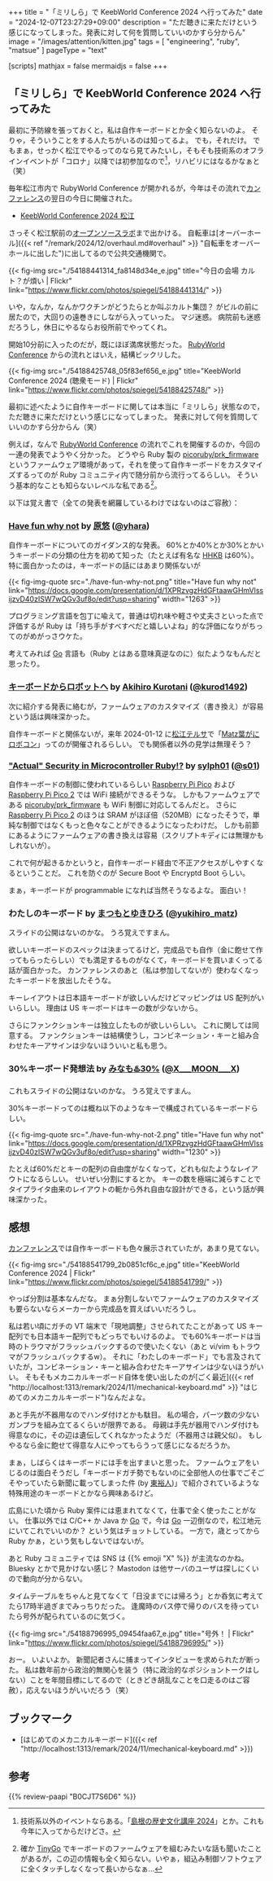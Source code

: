 +++
title = "「ミリしら」で KeebWorld Conference 2024 へ行ってみた"
date =  "2024-12-07T23:27:29+09:00"
description = "ただ聴きに来ただけという感じになってしまった。発表に対して何を質問していいのかすら分からん"
image = "/images/attention/kitten.jpg"
tags = [ "engineering", "ruby", "matsue" ]
pageType = "text"

[scripts]
  mathjax = false
  mermaidjs = false
+++

## 「ミリしら」で KeebWorld Conference 2024 へ行ってみた

最初に予防線を張っておくと，私は自作キーボードとか全く知らないのよ。
そりゃ，そういうことをする人たちがいるのは知ってるよ。
でも，それだけ。
でもまぁ，せっかく松江でやるってのなら見てみたいし，そもそも技術系のオフラインイベントが「コロナ」以降では初参加なので[^e1]，リハビリにはなるかなぁと（笑）

[^e1]: 技術系以外のイベントならある。「[島根の歴史文化講座 2024]」とか。これも今年に入ってからだけどさ。

毎年松江市内で RubyWorld Conference が開かれるが，今年はその流れで[カンファレンス][RubyWorld Conference 2024]の翌日の今日に開催された。

- [KeebWorld Conference 2024 松江](https://keebkaigi.org/2024/)

さっそく松江駅前の[オープンソースラボ](https://team-place.com/space/494 "松江オープンソースラボ | TeamPlace - 「人でつながる」ワークプレイスプラットフォーム")まで出かける。
自転車は[オーバーホール]({{< ref "/remark/2024/12/overhaul.md#overhaul" >}} "自転車をオーバーホールに出した")に出してるので公共交通機関で。

{{< fig-img src="./54188441314_fa8148d34e_e.jpg" title="今日の会場 カルト？が煩い | Flickr" link="https://www.flickr.com/photos/spiegel/54188441314/" >}}

いや，なんか，なんかワクチンがどうたらとか叫ぶカルト集団？ がビルの前に居たので，大回りの遠巻きにしながら入っていった。
マジ迷惑。
病院前も迷惑だろうし，休日にやるならお役所前でやってくれ。

開始10分前に入ったのだが，既にほぼ満席状態だった。
[RubyWorld Conference][RubyWorld Conference 2024] からの流れとはいえ，結構ビックリした。

{{< fig-img src="./54188425748_05f83ef656_e.jpg" title="KeebWorld Conference 2024 (聴衆モード) | Flickr" link="https://www.flickr.com/photos/spiegel/54188425748/" >}}

最初に述べたように自作キーボードに関しては本当に「ミリしら」状態なので，ただ聴きに来ただけという感じになってしまった。
発表に対して何を質問していいのかすら分からん（笑）

例えば，なんで [RubyWorld Conference][RubyWorld Conference 2024] の流れでこれを開催するのか，今回の一連の発表でようやく分かった。
どうやら Ruby 製の [picoruby/prk_firmware] というファームウェア環境があって，それを使って自作キーボードをカスタマイズするってのが Ruby コミュニティ内で随分前から流行ってるらしい。
そういう基本的なことも知らないレベルな私である[^gb1]。

[^gb1]: 確か [TinyGo] でキーボードのファームウェアを組むみたいな話も聞いたことがあるが，この辺の情報も全く知らない。いやぁ，組込み制御ソフトウェアに全くタッチしなくなって長いからなぁ...

以下は覚え書で（全ての発表を網羅しているわけではないのはご容赦）：

### [Have fun why not](https://docs.google.com/presentation/d/1XPRzvgzHdGFtaawGHmVlssijzvD40zISW7wQGv3uf8o/edit?usp=sharing) by [原悠](https://yhara.jp/) ([@yhara](https://x.com/yhara))

自作キーボードについてのガイダンス的な発表。
60%とか40%とか30%とかいうキーボードの分類の仕方を初めて知った（たとえば有名な [HHKB](https://happyhackingkb.com/ "Happy Hacking Keyboard Microsite | PFU") は60%）。
特に面白かったのは，キーボードの話にはあまり関係ないが

{{< fig-img-quote src="./have-fun-why-not.png" title="Have fun why not" link="https://docs.google.com/presentation/d/1XPRzvgzHdGFtaawGHmVlssijzvD40zISW7wQGv3uf8o/edit?usp=sharing" width="1263" >}}

プログラミング言語を包丁に喩えて，普通は切れ味や軽さや丈夫さといった点で評価するが Ruby は「持ち手がすべすべだと嬉しいよね」的な評価になりがちってのがめがっさウケた。

考えてみれば [Go] 言語も（Ruby とはある意味真逆なのに）似たようなもんだと思ったり。

### [キーボードからロボットへ](https://github.com/kurod1492/keebworldconf-2024/blob/main/slide.md) by [Akihiro Kurotani](https://qiita.com/kurod1492) ([@kurod1492](https://x.com/kurod1492))

次に紹介する発表に絡むが，ファームウェアのカスタマイズ（書き換え）が容易という話は興味深かった。

自作キーボードと関係ないが，来年 2024-01-12 に[松江テルサ]で「[Matz葉がにロボコン](https://www.shimane-oss.org/kani-robo/ "Matz葉がにロボコン|かにロボ連盟 ご当地こども向けプログラミングコンテスト")」ってのが開催されるらしい。
でも関係者以外の見学は無理そう？

### ["Actual" Security in Microcontroller Ruby!?](https://speakerdeck.com/sylph01/actual-security-in-microcontroller-ruby) by [sylph01](https://s01.ninja/) ([@s01](https://x.com/s01))

自作キーボードの制御に使われているらしい [Raspberry Pi Pico] および [Raspberry Pi Pico 2] では WiFi 接続ができるそうな。
しかもファームウェアである [picoruby/prk_firmware] も WiFi 制御に対応してるんだと。
さらに [Raspberry Pi Pico 2] のほうは SRAM がほぼ倍（520MB）になったそうで，単純な制御ではなくもっと色々なことができるようになったわけだ。
しかも前節にあるようにファームウェアの書き換えは容易（スクリプトキディには無理かもしれないが）。

これで何が起きるかというと，自作キーボード経由で不正アクセスがしやすくなるということだ。
これを防ぐのが Secure Boot や Encryptd Boot らしい。

まぁ，キーボードが programmable になれば当然そうなるよな。
面白い！

### わたしのキーボード by [まつもとゆきひろ](https://matz.rubyist.net/) ([@yukihiro_matz](https://x.com/yukihiro_matz))

スライドの公開はないのかな。
うろ覚えですまん。

欲しいキーボードのスペックは決まってるけど，完成品でも自作（金に飽せて作ってもらったらしい）でも満足するものがなくて，キーボードを買いまくってる話が面白かった。
カンファレンスのあと（私は参加してないが）使わなくなったキーボードを放出したそうな。

キーレイアウトは日本語キーボードが欲しいんだけどマッピングは US 配列がいいらしい。
理由は US キーボードはキーの数が少ないから。

さらにファンクションキーは独立したものが欲しいらしい。
これに関しては同意する。
ファンクションキーは結構使うし，コンビネーション・キーと組み合わせたキーアサインは少ないほういいと私も思う。

### 30%キーボード発想法 by [みなも♨️30%](https://scrapbox.io/self-made-kbds-ja/minamo) ([@X___MOON___X](https://x.com/X___MOON___X))

これもスライドの公開はないのかな。
うろ覚えですまん。

30%キーボードってのは概ね以下のようなキーで構成されているキーボードらしい。

{{< fig-img-quote src="./have-fun-why-not-2.png" title="Have fun why not" link="https://docs.google.com/presentation/d/1XPRzvgzHdGFtaawGHmVlssijzvD40zISW7wQGv3uf8o/edit?usp=sharing" width="1230" >}}

たとえば60%だとキーの配列の自由度がなくなって，どれも似たようなレイアウトになるらしい。
せいぜい分割にするとか。
キーの数を極端に減らすことでタイプライタ由来のレイアウトの軛から外れ自由な設計ができる，という話が興味深かった。

## 感想

[カンファレンス][KeebWorld Conference 2024]では自作キーボードも色々展示されていたが，あまり見てない。

{{< fig-img src="./54188541799_2b0851cf6c_e.jpg" title="KeebWorld Conference 2024 | Flickr" link="https://www.flickr.com/photos/spiegel/54188541799/" >}}

やっぱ分割は基本なんだな。
まぁ分割しないでファームウェアのカスタマイズも要らないならメーカーから完成品を買えばいいだろうし。

私は若い頃にガチの VT 端末で「現地調整」させられてたことがあって US キー配列でも日本語キー配列でもどっちでもいけるのよ。
でも60%キーボードは当時のトラウマがフラッシュバックするので使いたくない（あと vi/vim もトラウマがフラッシュバックするw）。
それに「わたしのキーボード」でも言及されていたが，コンビネーション・キーと組み合わせたキーアサインは少ないほうがいい。
そもそもメカニカルキーボード自体を使い出したのが[ごく最近]({{< ref "http://localhost:1313/remark/2024/11/mechanical-keyboard.md" >}} "はじめてのメカニカルキーボード")なんだよな。

あと手先が不器用なのでハンダ付けとかも駄目。
私の場合，パーツ数の少ないガンプラを組み立てるくらいが限界である。
母親は手先が器用でハンダ付けも得意なのに，その辺は遺伝してくれなかったようだ（不器用さは親父似）。
もしやるなら金に飽せて得意な人にやってもらうって感じになるだろうか。

まぁ，しばらくはキーボードには手を出すまいと思った。
ファームウェアをいじるのは面白そうだし「キーボードガチ勢でもないのに全部他人の仕事でごそごそやっていたら新聞に載ってしまった件 (by [東裕人](https://github.com/HirohitoHigashi))」で紹介されているような特殊用途のキーボードとかなら興味あるけど。

広島にいた頃から Ruby 案件には恵まれてなくて，仕事で全く使ったことがない。
仕事以外では C/C++ か Java か [Go] で，今は [Go] 一辺倒なので，松江地元にいてこれでいいのか？ という気はチョットしている。
一方で，歳とってから Ruby かぁ，という気もしないではないが。

あと Ruby コミュニティでは SNS は {{% emoji "X" %}} が主流なのかね。
Bluesky とかで見かけない感じ？ Mastodon は他サーバのユーザは探しにくいので動向が分からない。

タイムテーブルをちゃんと見てなくて「日没までには帰ろう」とか呑気に考えてたら17時半過ぎまでみっちりだった。
逢魔時のバス停で帰りのバスを待っていたら号外が配られているのに気づく。

{{< fig-img src="./54188796995_09454faa67_e.jpg" title="号外！ | Flickr" link="https://www.flickr.com/photos/spiegel/54188796995/" >}}

おー。
いよいよか。
新聞記者さんに捕まってインタビューを求められたが断った。
私は数年前から政治的無関心を装う（特に政治的なポジショントークはしない）ことを年間目標にしてるので（ときどき胡乱なことを口走るのはご容赦），応えないほうがいいだろう（笑）

## ブックマーク

- [はじめてのメカニカルキーボード]({{< ref "http://localhost:1313/remark/2024/11/mechanical-keyboard.md" >}})

[KeebWorld Conference 2024]: https://keebkaigi.org/2024/ "KeebWorld Conference 2024 松江"
[RubyWorld Conference 2024]: https://2024.rubyworld-conf.org/ "RubyWorld Conference 2024"
[picoruby/prk_firmware]: https://github.com/picoruby/prk_firmware "picoruby/prk_firmware: A keyboard firmware platform in PicoRuby"
[Raspberry Pi Pico]: https://www.raspberrypi.com/products/raspberry-pi-pico/ "Buy a Raspberry Pi Pico – Raspberry Pi"
[Raspberry Pi Pico 2]: https://www.raspberrypi.com/products/raspberry-pi-pico-2/ "Buy a Raspberry Pi Pico 2 – Raspberry Pi"
[Go]: https://go.dev/
[TinyGo]: https://tinygo.org/ "TinyGo"
[松江テルサ]: https://www.matsue-terrsa.jp/ "松江テルサ"
[島根の歴史文化講座 2024]: https://shimane-kodaibunka.jp/sympo/sympo-3424/ "島根の歴史文化講座　2024 | 島根県古代文化センター"

## 参考

{{% review-paapi "B0CJT7S6D6" %}} <!-- テンキーレス キーボード メカニカル -->
